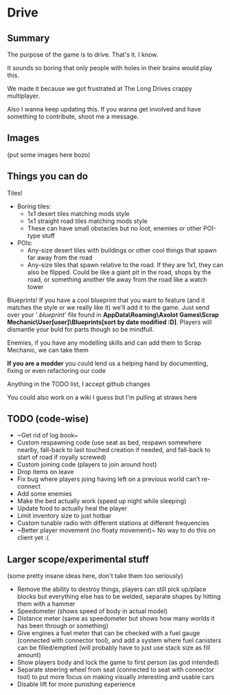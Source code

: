 # Drive
## Summary
The purpose of the game is to drive.
That's it. I know.

It sounds so boring that only people with holes in their brains would play this.

We made it because we got frustrated at The Long Drives crappy multiplayer.

Also I wanna keep updating this. If you wanna get involved and have something to contribute, shoot me a message.

## Images
(put some images here bozo)

## Things you can do
Tiles!
- Boring tiles:
  - 1x1 desert tiles matching mods style
  - 1x1 straight road tiles matching mods style
  - These can have small obstacles but no loot, enemies or other POI-type stuff
- POIs:
   - Any-size desert tiles with buildings or other cool things that spawn far away from the road
   - Any-size tiles that spawn relative to the road. If they are 1x1, they can also be flipped. Could be like a giant pit in the road, shops by the road, or something another tile away from the road like a watch tower

Blueprints! If you have a cool blueprint that you want to feature (and it matches the style or we really like it) we'll add it to the game. Just send over your '_.blueprint_' file found in **AppData\Roaming\Axolot Games\Scrap Mechanic\User\[user]\Blueprints\[sort by date modified :D]**. Players will dismantle your buld for parts though so be mindfull.

Enemies, if you have any modelling skills and can add them to Scrap Mechanic, we can take them

**If you are a modder** you could lend us a helping hand by documenting, fixing or even refactoring our code

Anything in the TODO list, I accept github changes

You could also work on a wiki I guess but I'm pulling at straws here

## TODO (code-wise)
- ~Get rid of log book~
- Custom respawning code (use seat as bed, respawn somewhere nearby, fall-back to last touched creation if needed, and fall-back to start of road if royally screwed)
- Custom joining code (players to join around host)
- Drop items on leave
- Fix bug where players joing having left on a previous world can't re-connect
- Add some enemies
- Make the bed actually work (speed up night while sleeping)
- Update food to actually heal the player
- Limit inventory size to just hotbar
- Custom tunable radio with different stations at different frequencies
- ~Better player movement (no floaty movement)~ No way to do this on client yet :(

## Larger scope/experimental stuff
(some pretty insane ideas here, don't take them too seriously)
- Remove the ability to destroy things, players can still pick up/place blocks but everything else has to be welded, separate shapes by hitting them with a hammer
- Speedometer (shows speed of body in actual model)
- Distance meter (same as speedometer but shows how many worlds it has been through or something)
- Give engines a fuel meter that can be checked with a fuel gauge (connected with connector tool), and add a system where fuel canisters can be filled/emptied (will probably have to just use stack size as fill amount)
- Show players body and lock the game to first person (as god intended)
- Separate steering wheel from seat (connected to seat with connector tool) to put more focus on making visually interesting and usable cars
- Disable lift for more punishing experience
